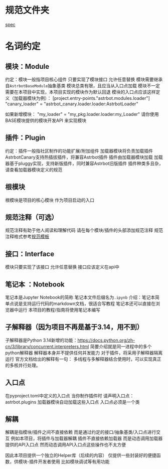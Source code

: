 # 规范文件夹

[spec](./spec)

# 名词约定

## 模块：Module

约定：模块一般指项目核心组件
只要实现了模块接口
允许任意替换
模块需要继承自`AstrbotBaseModule`抽象基类
模块总类有限，且应当从入口点加载
模块不一定需要在本项目中实现，本项目实现的模块作为默认回退
模块的入口点应该这样定义（加载器模块为例）：
[project.entry-points."astrbot.modules.loader"]
"canary_loader" = "astrbot_canary.loader.loader:AstrbotLoader"

如果新增模块：
"my_loader" = "my_pkg.loader.loader:my_Loader"
请你使用BASE模块提供的模块开发API 来实现模块

## 插件：Plugin

约定：插件一般指社区制作的功能扩展/附加组件
加载器模块将负责加载插件
AstrbotCanary支持热插拔插件，将兼容Astrbot插件
插件由加载器模块加载
加载器基于pluggy实现，支持新版插件，同时兼容Astrbot旧版插件
插件种类多且杂，请查看加载器模块定义的规范

## 根模块

根模块是项目的核心模块
作为项目启动的入口

## 规范注释（可选）

规范注释有助于他人阅读和理解代码
请在每个模块/插件的头部添加规范注释
规范注释格式参考[规范模板](./spec-template.md)

## 接口：Interface

模块只要实现了该接口
允许任意替换
接口应该定义在api中

## 笔记本 ：Notebook

笔记本是Jupyter Notebook的简称
笔记本文件后缀名为`.ipynb`
介绍：笔记本简单点说是支持运行代码的markdown文档，很适合写教程
笔记本还可以直接在浏览器中运行
本项目的教程/指南将使用笔记本编写

## 子解释器（因为项目不再是基于3.14，用不到）

子解释器是Python 3.14新增的功能：https://docs.python.org/zh-cn/3/library/concurrent.interpreters.html
简要介绍就是同一进程中的多个python解释器
解释器本身并不提供任何并发能力
对于插件，将采用子解释器隔离运行
官方文档给出的解释有一句：
多线程与多解释器结合使用时，可以实现真正的多核并行处理。

## 入口点

在pyproject.toml中定义的入口点
当你制作插件时
请声明入口点：astrbot.plugins
加载器模块自动加载这些入口点
入口点必须是一个类

## 解耦

解耦是指模块/插件之间不直接依赖
而是通过约定的接口/抽象基类/入口点进行交互
例如本项目，将插件与加载器解耦
插件不直接依赖加载器
而是动态调用加载器提供的API入口点
然而动态调用API入口点这些操作也不太方便

因此本项目提供一个独立的Helper库（后续的内容）
仅提供一些封装好的便捷函数，供模块-插件开发者使用
比如模块调试等有用功能
